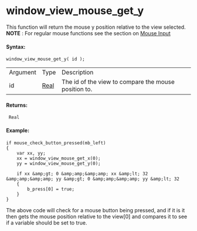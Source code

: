 # window_view_mouse_get_y

This function will return the mouse y position relative to the view
selected. **NOTE** : For regular mouse functions see the section on
[Mouse Input](../../Game_Input/Mouse_Input/Mouse_Input)

#### Syntax:

``` gml
window_view_mouse_get_y( id );
```

|          |                                                                         |                                                      |
|----------|-------------------------------------------------------------------------|------------------------------------------------------|
| Argument | Type                                                                    | Description                                          |
| id       |  [Real](../../../../../GameMaker_Language/GML_Overview/Data_Types)  | The id of the view to compare the mouse position to. |

#### Returns:

``` gml
 Real
```

#### Example:

``` gml
if mouse_check_button_pressed(mb_left)
{
    var xx, yy;
    xx = window_view_mouse_get_x(0);
    yy = window_view_mouse_get_y(0);

    if xx &amp;gt; 0 &amp;amp;&amp;amp; xx &amp;lt; 32 &amp;amp;&amp;amp; yy &amp;gt; 0 &amp;amp;&amp;amp; yy &amp;lt; 32
    {
        b_press[0] = true;
    }
}
```

The above code will check for a mouse button being pressed, and if it is
it then gets the mouse position relative to the view\[0\] and compares
it to see if a variable should be set to true.
